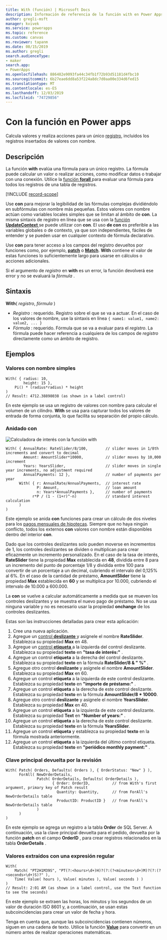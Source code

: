 ```yaml
---
title: With (función) | Microsoft Docs
description: Información de referencia de la función with en Power Apps, incluida la sintaxis
author: gregli-msft
manager: kvivek
ms.service: powerapps
ms.topic: reference
ms.custom: canvas
ms.reviewer: tapanm
ms.date: 08/15/2019
ms.author: gregli
search.audienceType:
- maker
search.app:
- PowerApps
ms.openlocfilehash: 886482e9093fa44c34fb1f72b93d51181d4fbc10
ms.sourcegitcommit: 6b27eae6dd8a53f224a8dc7d0aa00e334d6fed15
ms.translationtype: MT
ms.contentlocale: es-ES
ms.lasthandoff: 12/03/2019
ms.locfileid: "74729856"
---
```

# <a name="with-function-in-power-apps"></a>Con la función en Power apps
Calcula valores y realiza acciones para un único [registro](../working-with-tables.md#records), incluidos los registros insertados de valores con nombre.

## <a name="description"></a>Descripción

La función **with** evalúa una fórmula para un único registro.  La fórmula puede calcular un valor o realizar acciones, como modificar datos o trabajar con una conexión.  Utilice la [función **forall** ](function-forall.md) para evaluar una fórmula para todos los registros de una tabla de registros.

[!INCLUDE [record-scope](../../../includes/record-scope.md)]

Use **con** para mejorar la legibilidad de las fórmulas complejas dividiéndolo en subfórmulas con nombre más pequeñas.  Estos valores con nombre actúan como variables locales simples que se limitan al ámbito de **con**.  La misma sintaxis de registro en línea que se usa con la [función **UpdateContext** ](function-updatecontext.md) se puede utilizar con **con**.  El uso **de con** es preferible a las variables globales o de contexto, ya que son independientes, fáciles de entender y se pueden usar en cualquier contexto de fórmula declarativo.  

Use **con** para tener acceso a los campos del registro devueltos por funciones como, por ejemplo, [**patch**](function-patch.md) o [**Match**](function-ismatch.md).  **With** contiene el valor de estas funciones lo suficientemente largo para usarse en cálculos o acciones adicionales.  

Si el argumento de *registro* en **with** es un error, la función devolverá ese error y no se evaluará la *fórmula* .

## <a name="syntax"></a>Sintaxis
**With**( *registro*, *fórmula* )

* *Registro* : requerido. Registro sobre el que se va a actuar.  En el caso de los valores de nombre, use la sintaxis en línea `{ name1: value1, name2: value2, ... }`
* *Fórmula* : requerido.  Fórmula que se va a evaluar para el *registro*.  La fórmula puede hacer referencia a cualquiera de los campos de *registro* directamente como un ámbito de registro.

## <a name="examples"></a>Ejemplos

### <a name="simple-named-values"></a>Valores con nombre simples

```powerapps-dot
With( { radius: 10, 
        height: 15 },
    Pi() * (radius*radius) * height
)
// Result: 4712.38898038 (as shown in a label control)
```

En este ejemplo se usa un registro de valores con nombre para calcular el volumen de un cilindro.  **With** se usa para capturar todos los valores de entrada de forma conjunta, lo que facilita su separación del propio cálculo.  

### <a name="nested-with"></a>Anidado con

![Calculadora de interés con la función with](media/function-with/interest-calculator.gif)

```powerapps-dot
With( { AnnualRate: RateSlider/8/100,        // slider moves in 1/8th increments and convert to decimal
        Amount: AmountSlider*10000,          // slider moves by 10,000 increment
        Years: YearsSlider,                  // slider moves in single year increments, no adjustment required
        AnnualPayments: 12 },                // number of payments per year
      With( { r: AnnualRate/AnnualPayments,  // interest rate
              P: Amount,                     // loan amount
              n: Years*AnnualPayments },     // number of payments
            r*P / (1 - (1+r)^-n)             // standard interest calculation
      )
)  
```

Este ejemplo se anida **con** funciones para crear un cálculo de dos niveles para los [pagos mensuales de hipotecas](https://en.wikipedia.org/wiki/Mortgage_calculator#Monthly_payment_formula).  Siempre que no haya ningún conflicto, todos los externos **con** valores con nombre están disponibles dentro del interior **con**.

Dado que los controles deslizantes solo pueden moverse en incrementos de 1, los controles deslizantes se dividen o multiplican para crear eficazmente un incremento personalizado.  En el caso de la tasa de interés, **RateSlider** tiene la propiedad **Max** establecida en **48**, dividida entre 8 para un incremento del punto de porcentaje 1/8 y dividida entre 100 para convertir de un porcentaje a un decimal, cubriendo el intervalo del 0,125% al 6%.  En el caso de la cantidad de préstamo, **AmountSlider** tiene la propiedad **Max** establecida en **60** y se multiplica por 10.000, cubriendo el intervalo de 10.000 a 600.000.

La **con** se vuelve a calcular automáticamente a medida que se mueven los controles deslizantes y se muestra el nuevo pago de préstamo.  No se usa ninguna variable y no es necesario usar la propiedad **onchange** de los controles deslizantes.

Estas son las instrucciones detalladas para crear esta aplicación:
1. Cree una nueva aplicación.
2. Agregue un [control **deslizante** ](../controls/control-slider.md) y asígnele el nombre **RateSlider**.  Establezca su propiedad **Max** en 48.
3. Agregue un [control **etiqueta** ](../controls/control-text-box.md) a la izquierda del control deslizante.  Establezca su propiedad **texto** en **"tasa de interés:"** .
3. Agregue un control **etiqueta** a la derecha del control deslizante.  Establezca su propiedad **texto** en la fórmula **RateSlider/8 & "&nbsp;%"** .
3. Agregue otro control **deslizante** y asígnele el nombre **AmountSlider**.  Establezca su propiedad **Max** en 60.
3. Agregue un control **etiqueta** a la izquierda de este control deslizante.  Establezca su propiedad **texto** en **"importe de préstamo:"** . 
3. Agregue un control **etiqueta** a la derecha de este control deslizante.  Establezca su propiedad **texto** en la fórmula **AmountSlider/8 * 10000**.
4. Agregue otro control **deslizante** y asígnele el nombre **YearsSlider**.  Establezca su propiedad **Max** en 40.
3. Agregue un control **etiqueta** a la izquierda de este control deslizante.  Establezca su propiedad **Text** en **"Number of years:"** . 
3. Agregue un control **etiqueta** a la derecha de este control deslizante.  Establezca su propiedad **texto** en la fórmula **YearsSlider**.
5. Agregue un control **etiqueta** y establezca su propiedad **texto** en la fórmula mostrada anteriormente.
3. Agregue un control **etiqueta** a la izquierda del último control etiqueta.  Establezca su propiedad **texto** en **"periódico monthly payment:"** .  

### <a name="primary-key-returned-from-patch"></a>Clave principal devuelta por la revisión

```powerapps-dot
With( Patch( Orders, Defaults( Orders ), { OrderStatus: "New" } ),
      ForAll( NewOrderDetails, 
              Patch( OrderDetails, Defaults( OrderDetails ), 
                     { Order: OrderID,          // from With's first argument, primary key of Patch result
                       Quantity: Quantity,      // from ForAll's NewOrderDetails table
                       ProductID: ProductID }   // from ForAll's NewOrderDetails table
              )
      )
)
```

En este ejemplo se agrega un registro a la tabla **Order** de SQL Server.  A continuación, usa la clave principal devuelta para el pedido, devuelta por la función **patch** en el campo **OrderID** , para crear registros relacionados en la tabla **OrderDetails** .  

### <a name="extracted-values-with-a-regular-expression"></a>Valores extraídos con una expresión regular

```powerapps-dot
With( 
    Match( "PT2H1M39S", "PT(?:<hours>\d+)H)?(?:(?<minutes>\d+)M)?(?:(?<seconds>\d+)S)?" ),
    Time( Value( hours ), Value( minutes ), Value( seconds ) )
)
// Result: 2:01 AM (as shown in a label control, use the Text function to see the seconds)
```

En este ejemplo se extraen las horas, los minutos y los segundos de un valor de duración ISO 8601 y, a continuación, se usan estas subcoincidencias para crear un valor de fecha y hora. 

Tenga en cuenta que, aunque las subcoincidencias contienen números, siguen en una cadena de texto.  Utilice la función [**Value**](function-value.md) para convertir en un número antes de realizar operaciones matemáticas.  

